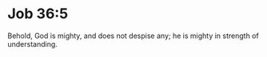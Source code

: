 # Job 36:5

Behold, God is mighty, and does not despise any; he is mighty in strength of understanding.
